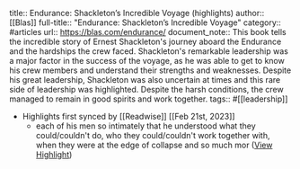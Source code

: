 title:: Endurance: Shackleton’s Incredible Voyage (highlights)
author:: [[Blas]]
full-title:: "Endurance: Shackleton’s Incredible Voyage"
category:: #articles
url:: https://blas.com/endurance/
document_note:: This book tells the incredible story of Ernest Shackleton's journey aboard the Endurance and the hardships the crew faced. Shackleton's remarkable leadership was a major factor in the success of the voyage, as he was able to get to know his crew members and understand their strengths and weaknesses. Despite his great leadership, Shackleton was also uncertain at times and this rare side of leadership was highlighted. Despite the harsh conditions, the crew managed to remain in good spirits and work together.
tags:: #[[leadership]]

- Highlights first synced by [[Readwise]] [[Feb 21st, 2023]]
	- each of his men so intimately that he understood what they could/couldn't do, who they could/couldn't work together with, when they were at the edge of collapse and so much mor ([View Highlight](https://read.readwise.io/read/01gsnt4b633hjg8w85jf76dwv1))